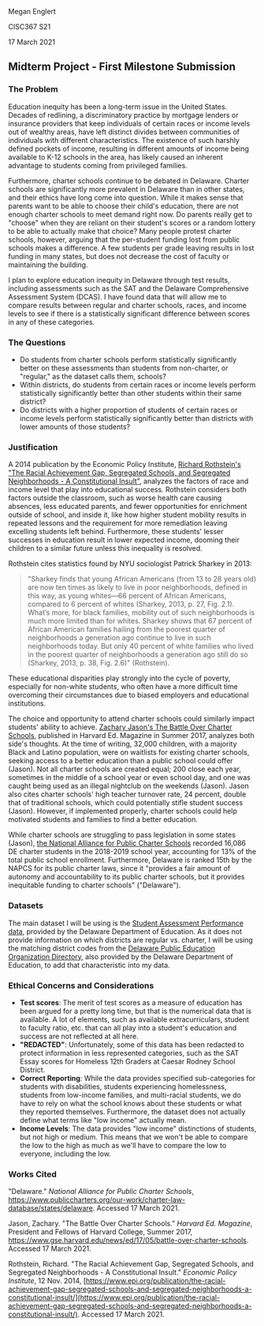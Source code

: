 Megan Englert

CISC367 S21

17 March 2021

## Midterm Project - First Milestone Submission

### The Problem

Education inequity has been a long-term issue in the United States. Decades of redlining, a discriminatory practice by mortgage lenders or insurance providers that keep individuals of certain races or income levels out of wealthy areas, have left distinct divides between communities of individuals with different characteristics. The existence of such harshly defined pockets of income, resulting in different amounts of income being available to K-12 schools in the area, has likely caused an inherent advantage to students coming from privileged families.

Furthermore, charter schools continue to be debated in Delaware. Charter schools are significantly more prevalent in Delaware than in other states, and their ethics have long come into question. While it makes sense that parents want to be able to choose their child's education, there are not enough charter schools to meet demand right now. Do parents really get to "choose" when they are reliant on their student's scores or a random lottery to be able to actually make that choice? Many people protest charter schools, however, arguing that the per-student funding lost from public schools makes a difference. A few students per grade leaving results in lost funding in many states, but does not decrease the cost of faculty or maintaining the building.

I plan to explore education inequity in Delaware through test results, including assessments such as the SAT and the Delaware Comprehensive Assessment System (DCAS). I have found data that will allow me to compare results between regular and charter schools, races, and income levels to see if there is a statistically significant difference between scores in any of these categories.

### The Questions

- Do students from charter schools perform statistically significantly better on these assessments than students from non-charter, or "regular," as the dataset calls them, schools?
- Within districts, do students from certain races or income levels perform statistically significantly better than other students within their same district?
- Do districts with a higher proportion of students of certain races or income levels perform statistically significantly better than districts with lower amounts of those students?

### Justification

A 2014 publication by the Economic Policy Institute, [Richard Rothstein's "The Racial Achievement Gap, Segregated Schools, and Segregated Neighborhoods - A Constitutional Insult"](https://www.epi.org/publication/the-racial-achievement-gap-segregated-schools-and-segregated-neighborhoods-a-constitutional-insult/), analyzes the factors of race and income level that play into educational success. Rothstein considers both factors outside the classroom, such as worse health care causing absences, less educated parents, and fewer opportunities for enrichment outside of school, and inside it, like how higher student mobility results in repeated lessons and the requirement for more remediation leaving excelling students left behind. Furthermore, these students' lesser successes in education result in lower expected income, dooming their children to a similar future unless this inequality is resolved.

Rothstein cites statistics found by NYU sociologist Patrick Sharkey in 2013:
> "Sharkey finds that young African Americans (from 13 to 28 years old) are now ten times as likely to live in poor neighborhoods, defined in this way, as young whites—66 percent of African Americans, compared to 6 percent of whites (Sharkey, 2013, p. 27, Fig. 2.1). What’s more, for black families, mobility out of such neighborhoods is much more limited than for whites. Sharkey shows that 67 percent of African American families hailing from the poorest quarter of neighborhoods a generation ago continue to live in such neighborhoods today. But only 40 percent of white families who lived in the poorest quarter of neighborhoods a generation ago still do so (Sharkey, 2013, p. 38, Fig. 2.6)" (Rothstein).

These educational disparities play strongly into the cycle of poverty, especially for non-white students, who often have a more difficult time overcoming their circumstances due to biased employers and educational institutions. 

The choice and opportunity to attend charter schools could similarly impact students' ability to achieve. [Zachary Jason's The Battle Over Charter Schools](https://www.gse.harvard.edu/news/ed/17/05/battle-over-charter-schools), published in Harvard Ed. Magazine in Summer 2017, analyzes both side's thoughts. At the time of writing, 32,000 children, with a majority Black and Latino population, were on waitlists for existing charter schools, seeking access to a better education than a public school could offer (Jason). Not all charter schools are created equal; 200 close each year, sometimes in the middle of a school year or even school day, and one was caught being used as an illegal nightclub on the weekends (Jason). Jason also cites charter schools' high teacher turnover rate, 24 percent, double that of traditional schools, which could potentially stifle student success (Jason). However, if implemented properly, charter schools could help motivated students and families to find a better education.

While charter schools are struggling to pass legislation in some states (Jason), [the National Alliance for Public Charter Schools](https://www.publiccharters.org/our-work/charter-law-database/states/delaware) recorded 16,086 DE charter students in the 2018-2019 school year, accounting for 13% of the total public school enrollment. Furthermore, Delaware is ranked 15th by the NAPCS for its public charter laws, since it "provides a fair amount of autonomy and accountability to its public charter schools, but it provides inequitable funding to charter schools" ("Delaware").

### Datasets

The main dataset I will be using is the [Student Assessment Performance data](https://data.delaware.gov/Education/Student-Assessment-Performance/ms6b-mt82), provided by the Delaware Department of Education. As it does not provide information on which districts are regular vs. charter, I will be using the matching district codes from the [Delaware Public Education Organization Directory](https://data.delaware.gov/Education/Delaware-Public-Education-Organization-Directory/p3ez-si4g), also provided by the Delaware Department of Education, to add that characteristic into my data.

### Ethical Concerns and Considerations

- **Test scores**: The merit of test scores as a measure of education has been argued for a pretty long time, but that is the numerical data that is available. A lot of elements, such as available extracurriculars, student to faculty ratio, etc. that can all play into a student's education and success are not reflected at all here.
- **"REDACTED"**: Unfortunately, some of this data has been redacted to protect information in less represented categories, such as the SAT Essay scores for Homeless 12th Graders at Caesar Rodney School District.
- **Correct Reporting**: While the data provides specified sub-categories for students with disabilities, students experiencing homelessness, students from low-income families, and multi-racial students, we do have to rely on what the school knows about these students or what they reported themselves. Furthermore, the dataset does not actually define what terms like "low income" actually mean.
- **Income Levels**: The data provides "low income" distinctions of students, but not high or medium. This means that we won't be able to compare the low to the high as much as we'll have to compare the low to everyone, including the low.

### Works Cited
"Delaware." *National Alliance for Public Charter Schools*, https://www.publiccharters.org/our-work/charter-law-database/states/delaware. Accessed 17 March 2021.

Jason, Zachary. "The Battle Over Charter Schools." *Harvard Ed. Magazine*, President and Fellows of Harvard College, Summer 2017, https://www.gse.harvard.edu/news/ed/17/05/battle-over-charter-schools. Accessed 17 March 2021.

Rothstein, Richard. "The Racial Achievement Gap, Segregated Schools, and Segregated Neighborhoods - A Constitutional Insult." *Economic Policy Institute*, 12 Nov. 2014, [https://www.epi.org/publication/the-racial-achievement-gap-segregated-schools-and-segregated-neighborhoods-a-constitutional-insult/](https://www.epi.org/publication/the-racial-achievement-gap-segregated-schools-and-segregated-neighborhoods-a-constitutional-insult/). Accessed 17 March 2021.
